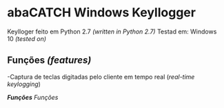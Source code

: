 # abaCATCH Windows Keyllogger

Keylloger feito em Python 2.7 *(written in Python 2.7)* <l>
Testad em: Windows 10 *(tested on)*

## Funções *(features)*
-Captura de teclas digitadas pelo cliente em tempo real (*real-time keylogging*)




***Funções***
*Funções*

